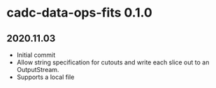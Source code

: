 # cadc-data-ops-fits 0.1.0

## 2020.11.03
 * Initial commit
 * Allow string specification for cutouts and write each slice out to an OutputStream.
 * Supports a local file